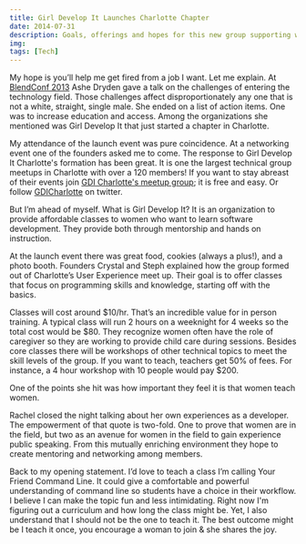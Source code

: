 ```yaml
---
title: Girl Develop It Launches Charlotte Chapter
date: 2014-07-31
description: Goals, offerings and hopes for this new group supporting women in technology in Charlotte,NC 
img:
tags: [Tech]
---
```

My hope is you’ll help me get fired from a job I want. Let me explain. At [BlendConf 2013](../blend-conference-2013/) Ashe Dryden gave a talk on the challenges of entering the technology field. Those challenges affect disproportionately any one that is not a white, straight, single male. She ended on a list of action items. One was to increase education and access. Among the organizations she mentioned was Girl Develop It that just started a chapter in Charlotte.

My attendance of the launch event was pure coincidence. At a networking event one of the founders asked me to come. The response to Girl Develop It Charlotte's formation has been great. It is one the largest technical group meetups in Charlotte with over a 120 members! If you want to stay abreast of their events join [GDI Charlotte's meetup group](https://meetup.com/Girl-Develop-It-Charlotte-NC/); it is free and easy. Or follow [GDICharlotte](https://twitter.com/GDICharlotte) on twitter.

But I’m ahead of myself. What is Girl Develop It? It is an organization to provide affordable classes to women who want to learn software development. They provide both through mentorship and hands on instruction.

At the launch event there was great food, cookies (always a plus!), and a photo booth. Founders Crystal and Steph explained how the group formed out of Charlotte’s User Experience meet up. Their goal is to offer classes that focus on programming skills and knowledge, starting off with the basics.

Classes will cost around \$10/hr. That’s an incredible value for in person training. A typical class will run 2 hours on a weeknight for 4 weeks so the total cost would be \$80. They recognize women often have the role of caregiver so they are working to provide child care during sessions. Besides core classes there will be workshops of other technical topics to meet the skill levels of the group. If you want to teach, teachers get 50% of fees. For instance, a 4 hour workshop with 10 people would pay $200.

One of the points she hit was how important they feel it is that women teach women.

Rachel closed the night talking about her own experiences as a developer. The empowerment of that quote is two-fold. One to prove that women are in the field, but two as an avenue for women in the field to gain experience public speaking. From this mutually enriching environment they hope to create mentoring and networking among members.

Back to my opening statement. I’d love to teach a class I’m calling Your Friend Command Line. It could give a comfortable and powerful understanding of command line so students have a choice in their workflow. I believe I can make the topic fun and less intimidating. Right now I'm figuring out a curriculum and how long the class might be. Yet, I also understand that I should not be the one to teach it. The best outcome might be I teach it once, you encourage a woman to join & she shares the joy.